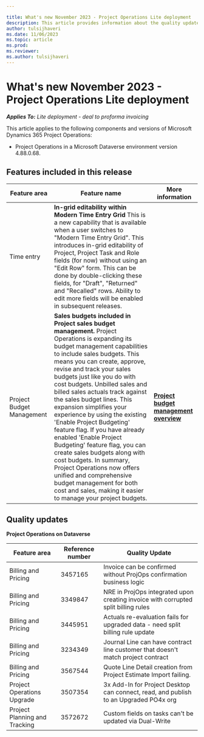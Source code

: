 ```yaml
---

title: What's new November 2023 - Project Operations Lite deployment
description: This article provides information about the quality updates that are available in the October 2023 release of Microsoft Dynamics 365 Project Operations Lite deployment.
author: tulsijhaveri
ms.date: 11/06/2023
ms.topic: article
ms.prod:
ms.reviewer:  
ms.author: tulsijhaveri
---
```


# What's new November 2023 - Project Operations Lite deployment

_**Applies To:** Lite deployment - deal to proforma invoicing_

This article applies to the following components and versions of Microsoft Dynamics 365 Project Operations:

- Project Operations in a Microsoft Dataverse environment version 4.88.0.68.

## Features included in this release

| **Feature area** | **Feature name** | **More information** |
| --- | --- | --- |
| Time entry | **In-grid editability within Modern Time Entry Grid** This is a new capability that is available when a user switches to "Modern Time Entry Grid". This introduces in-grid editability of Project, Project Task and Role fields (for now) without using an "Edit Row" form. This can be done by double-clicking these fields, for "Draft", "Returned" and "Recalled" rows. Ability to edit more fields will be enabled in subsequent releases. |   |
| Project Budget Management | **Sales budgets included in Project sales budget management.** Project Operations is expanding its budget management capabilities to include sales budgets. This means you can create, approve, revise and track your sales budgets just like you do with cost budgets. Unbilled sales and billed sales actuals track against the sales budget lines. This expansion simplifies your experience by using the existing 'Enable Project Budgeting' feature flag. If you have already enabled 'Enable Project Budgeting' feature flag, you can create sales budgets along with cost budgets. In summary, Project Operations now offers unified and comprehensive budget management for both cost and sales, making it easier to manage your project budgets. | [**Project budget management overview**](https://learn.microsoft.com/en-us/dynamics365/project-operations/pro/budget/projectbudgetmanagement) |


## Quality updates 

**Project Operations on Dataverse**

| **Feature area** | **Reference number** | **Quality Update** |
| --- | --- | --- |
| Billing and Pricing | 3457165 | Invoice can be confirmed without ProjOps confirmation business logic |
| Billing and Pricing | 3349847 | NRE in ProjOps integrated upon creating invoice with corrupted split billing rules |
| Billing and Pricing | 3445951 | Actuals re-evaluation fails for upgraded data - need split billing rule update |
| Billing and Pricing | 3234349 | Journal Line can have contract line customer that doesn't match project contract |
| Billing and Pricing | 3567544 | Quote Line Detail creation from Project Estimate Import failing. |
| Project Operations Upgrade | 3507354 | 3x Add-In for Project Desktop can connect, read, and publish to an Upgraded PO4x org |
| Project Planning and Tracking | 3572672 | Custom fields on tasks can't be updated via Dual-Write |
